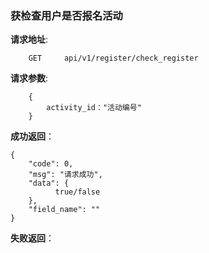 ### 获检查用户是否报名活动

**请求地址**:
```
    GET     api/v1/register/check_register
```

**请求参数**:
```
    {
        activity_id："活动编号"
    }
```

**成功返回**：
```
{
    "code": 0,
    "msg": "请求成功",
    "data": {
          true/false
    },
    "field_name": ""
}
```

**失败返回**：
```

```
